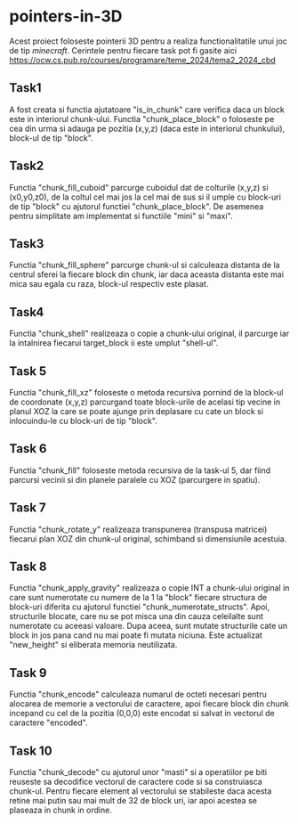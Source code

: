 # pointers-in-3D

Acest proiect foloseste pointerii 3D pentru a realiza functionalitatile unui joc de tip *minecraft*.
Cerintele pentru fiecare task pot fi gasite aici https://ocw.cs.pub.ro/courses/programare/teme_2024/tema2_2024_cbd

## Task1

A fost creata si functia ajutatoare "is_in_chunk" care verifica daca un block este in interiorul chunk-ului. Functia "chunk_place_block" o foloseste pe cea din urma si adauga pe pozitia (x,y,z) (daca este in interiorul chunkului), block-ul de tip "block".

## Task2

Functia "chunk_fill_cuboid" parcurge cuboidul dat de colturile (x,y,z) si (x0,y0,z0), de la coltul cel mai jos la cel mai de sus si il umple cu block-uri de tip "block" cu ajutorul functiei "chunk_place_block". De asemenea pentru simplitate am implementat si functiile "mini" si "maxi".

## Task3

Functia "chunk_fill_sphere" parcurge chunk-ul si calculeaza distanta de la centrul sferei la fiecare block din chunk, iar daca aceasta distanta este mai mica sau egala cu raza, block-ul respectiv este plasat.

## Task4

Functia "chunk_shell" realizeaza o copie a chunk-ului original, il parcurge iar la intalnirea fiecarui target_block ii este umplut "shell-ul".

## Task 5

Functia "chunk_fill_xz" foloseste o metoda recursiva pornind de la block-ul de coordonate (x,y,z) parcurgand toate block-urile de acelasi tip vecine in planul XOZ la care se poate ajunge prin deplasare cu cate un block si inlocuindu-le cu block-uri de tip "block".

## Task 6

Functia "chunk_fill" foloseste metoda recursiva de la task-ul 5, dar fiind parcursi vecinii si din planele paralele cu XOZ (parcurgere in spatiu).

## Task 7

Functia "chunk_rotate_y" realizeaza transpunerea (transpusa matricei) fiecarui plan XOZ din chunk-ul original, schimband si dimensiunile acestuia.

## Task 8

Functia "chunk_apply_gravity" realizeaza o copie INT a chunk-ului original in care sunt numerotate cu numere de la 1 la "block" fiecare structura de block-uri diferita cu ajutorul functiei "chunk_numerotate_structs". Apoi, structurile blocate, care nu se pot misca una din cauza celeilalte sunt numerotate cu aceeasi valoare. Dupa aceea, sunt mutate structurile cate un block in jos pana cand nu mai poate fi mutata niciuna. Este actualizat "new_height" si eliberata memoria neutilizata.

## Task 9

Functia "chunk_encode" calculeaza numarul de octeti necesari pentru alocarea de memorie a vectorului de caractere, apoi fiecare block din chunk incepand cu cel de la pozitia (0,0,0) este encodat si salvat in vectorul de caractere "encoded".

## Task 10

Functia "chunk_decode" cu ajutorul unor "masti" si a operatiilor pe biti reuseste sa decodifice vectorul de caractere code si sa construiasca chunk-ul. Pentru fiecare element al vectorului se stabileste daca acesta retine mai putin sau mai mult de 32 de block uri, iar apoi acestea se plaseaza in chunk in ordine.

